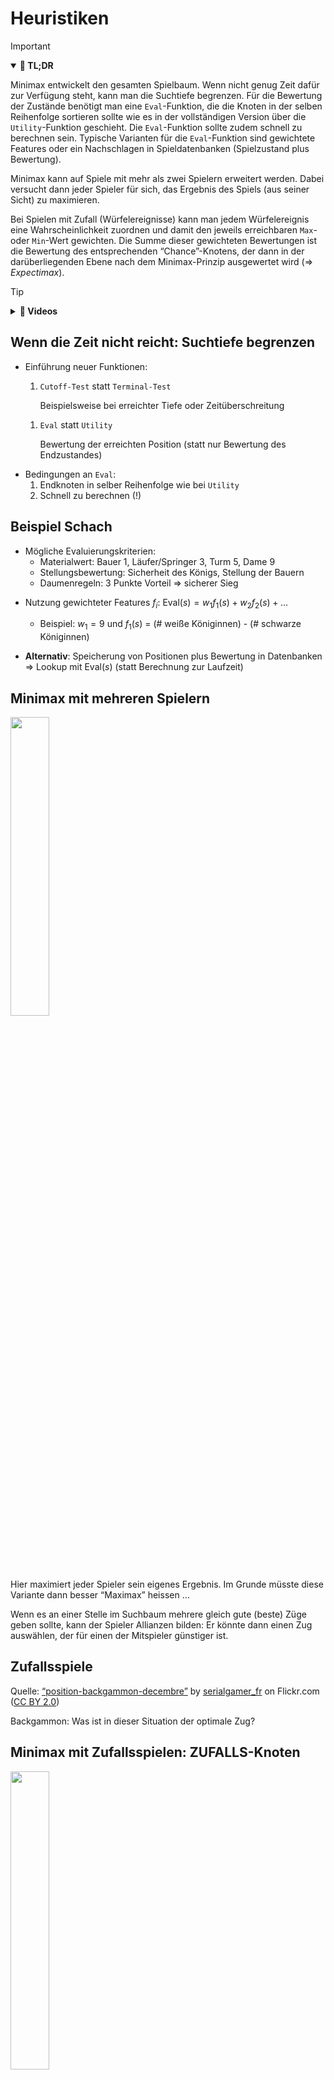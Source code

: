# Heuristiken

> [!IMPORTANT]
>
> <details open>
>
> <summary><strong>🎯 TL;DR</strong></summary>
>
> Minimax entwickelt den gesamten Spielbaum. Wenn nicht genug Zeit dafür
> zur Verfügung steht, kann man die Suchtiefe begrenzen. Für die
> Bewertung der Zustände benötigt man eine `Eval`-Funktion, die die
> Knoten in der selben Reihenfolge sortieren sollte wie es in der
> vollständigen Version über die `Utility`-Funktion geschieht. Die
> `Eval`-Funktion sollte zudem schnell zu berechnen sein. Typische
> Varianten für die `Eval`-Funktion sind gewichtete Features oder ein
> Nachschlagen in Spieldatenbanken (Spielzustand plus Bewertung).
>
> Minimax kann auf Spiele mit mehr als zwei Spielern erweitert werden.
> Dabei versucht dann jeder Spieler für sich, das Ergebnis des Spiels
> (aus seiner Sicht) zu maximieren.
>
> Bei Spielen mit Zufall (Würfelereignisse) kann man jedem
> Würfelereignis eine Wahrscheinlichkeit zuordnen und damit den jeweils
> erreichbaren `Max`- oder `Min`-Wert gewichten. Die Summe dieser
> gewichteten Bewertungen ist die Bewertung des entsprechenden
> “Chance”-Knotens, der dann in der darüberliegenden Ebene nach dem
> Minimax-Prinzip ausgewertet wird (=\> *Expectimax*).
>
> </details>

> [!TIP]
>
> <details>
>
> <summary><strong>🎦 Videos</strong></summary>
>
> - [VL Heuristiken](https://youtu.be/rKqNqYBXuK8)
>
> </details>

## Wenn die Zeit nicht reicht: Suchtiefe begrenzen

- Einführung neuer Funktionen:
  1.  `Cutoff-Test` statt `Terminal-Test`

      Beispielsweise bei erreichter Tiefe oder Zeitüberschreitung

  <!-- -->

  1.  `Eval` statt `Utility`

      Bewertung der erreichten Position (statt nur Bewertung des
      Endzustandes)

<!-- -->

- Bedingungen an `Eval`:
  1.  Endknoten in selber Reihenfolge wie bei `Utility`
  2.  Schnell zu berechnen (!)

## Beispiel Schach

- Mögliche Evaluierungskriterien:
  - Materialwert: Bauer 1, Läufer/Springer 3, Turm 5, Dame 9
  - Stellungsbewertung: Sicherheit des Königs, Stellung der Bauern
  - Daumenregeln: 3 Punkte Vorteil =\> sicherer Sieg

<!-- -->

- Nutzung gewichteter Features $`f_i`$:
  $`\mathop{\text{Eval}}(s) = w_1f_1(s) + w_2f_2(s) + \ldots`$

  - Beispiel: $`w_1 = 9`$ und $`f_1(s)`$ = (# weiße Königinnen) - (#
    schwarze Königinnen)

<!-- -->

- **Alternativ**: Speicherung von Positionen plus Bewertung in
  Datenbanken =\> Lookup mit $`\mathop{\text{Eval}}(s)`$ (statt
  Berechnung zur Laufzeit)

## Minimax mit mehreren Spielern

<img src="images/minimax3.png" width="35%">

Hier maximiert jeder Spieler sein eigenes Ergebnis. Im Grunde müsste
diese Variante dann besser “Maximax” heissen …

Wenn es an einer Stelle im Suchbaum mehrere gleich gute (beste) Züge
geben sollte, kann der Spieler Allianzen bilden: Er könnte dann einen
Zug auswählen, der für einen der Mitspieler günstiger ist.

## Zufallsspiele

Quelle: [“position-backgammon-decembre”](https://www.flickr.com/photos/83436399@N04/11267311625)
by [serialgamer_fr](https://www.flickr.com/photos/83436399@N04) on
Flickr.com ([CC BY
2.0](https://creativecommons.org/licenses/by/2.0/?ref=ccsearch&atype=rich))

Backgammon: Was ist in dieser Situation der optimale Zug?

## Minimax mit Zufallsspielen: ZUFALLS-Knoten

<img src="images/expectimax.png" width="35%">

Zusätzlich zu den MIN- und MAX-Knoten führt man noch Zufalls-Knoten ein,
um das Würfelergebnis repräsentieren zu können. Je möglichem
Würfelergebnis $`i`$ gibt es einen Ausgang, an dem die
Wahrscheinlichkeit $`P(i)`$ dieses Ausgangs annotiert wird.

=\> Für Zufallsknoten **erwarteten** Minimax-Wert (*Expectimax*) nutzen

## Minimax mit Zufall: Expectimax

Expectimax-Wert für Zufallsknoten $`C`$:

``` math
\mathop{\text{Expectimax}}(C) = \sum_i P(i) \mathop{\text{Expectimax}}(s_i)
```

- $`i`$ mögliches Würfelergebnis
- $`P(i)`$ Wahrscheinlichkeit für Würfelergebnis
- $`s_i`$ Nachfolgezustand von $`C`$ gegeben Würfelergebnis $`i`$

Für die normalen Min- und Max-Knoten liefert `Expectimax()` die üblichen
Aufrufe von `Min-Value()` bwz. `Max-Value()`.

Auf
[wikipedia.org/wiki/Expectiminimax](https://en.wikipedia.org/wiki/Expectiminimax)
finden Sie eine Variante mit einem zusätzlichen Tiefenparameter, um bei
einer bestimmten Suchtiefe abbrechen zu können. Dies ist bereits eine
erweiterte Version, wo man beim Abbruch durch das Erreichen der
Suchtiefe statt `Utility()` eine `Eval()`-Funktion braucht. Zusätzlich
kombiniert der dort gezeigte Algorithmus die Funktionen `Expectimax()`,
`Min-Value()` und `Max-Value()` in eine einzige Funktion.

Eine ähnliche geschlossene Darstellung finden Sie im ([Russell und
Norvig 2020, 212](#ref-Russell2020)).

**Hinweis**: Üblicherweise sind die Nachfolger der Zufallsknoten gleich
wahrscheinlich. Dann kann man einfach mit dem Mittelwert der Bewertung
der Nachfolger arbeiten.

## Wrap-Up

- Minimax:
  - Kriterien zur Begrenzung der Suchtiefe, Bewertung `Eval` statt
    `Utility`
  - Erweiterung auf $`>2`$ Spieler
  - Erweiterung auf Spiele mit Zufall: *Expectimax*

## 📖 Zum Nachlesen

- Russell und Norvig ([2020](#ref-Russell2020)): Erweiterungen und
  Heuristiken: Abschnitte 6.2.2, 6.3, 6.5
- Ertel ([2017](#ref-Ertel2017))

> [!NOTE]
>
> <details>
>
> <summary><strong>✅ Lernziele</strong></summary>
>
> - k2: Ich kann die Erweiterung von Minimax für mehr als zwei Spieler
>   erklären
> - k2: Ich kann die Erweiterung von Minimax mit Zufallskomponenten
>   erklären
> - k2: Ich kann die Heuristik erklären: Sortierung der Nachfolger
> - k2: Ich kann erklären, wie die Suchtiefe beschränkt werden kann
>   durch den Übergang zu Bewertungsfunktion
> - k2: Ich kann erklären, wie eine Stellungsbewertung über
>   Spieldatenbanken funktioniert
> - k3: Ich kann den Minimax-Algorithmus implementieren
> - k3: Ich kann Tiefenbeschränkung und Bewertungsfunktion bei Minimax
>   einsetzen
>
> </details>

------------------------------------------------------------------------

> [!NOTE]
>
> <details>
>
> <summary><strong>👀 Quellen</strong></summary>
>
> <div id="refs" class="references csl-bib-body hanging-indent"
> entry-spacing="0">
>
> <div id="ref-Ertel2017" class="csl-entry">
>
> Ertel, W. 2017. *Introduction to Artificial Intelligence*. 2nd
> edition. Springer. <https://doi.org/10.1007/978-3-319-58487-4>.
>
> </div>
>
> <div id="ref-Russell2020" class="csl-entry">
>
> Russell, S., und P. Norvig. 2020. *Artificial Intelligence: A Modern
> Approach*. 4th Edition. Pearson. <http://aima.cs.berkeley.edu>.
>
> </div>
>
> </div>
>
> </details>

------------------------------------------------------------------------

<img src="https://licensebuttons.net/l/by-sa/4.0/88x31.png" width="10%">

Unless otherwise noted, this work is licensed under CC BY-SA 4.0.

**Exceptions:**

- [“position-backgammon-decembre”](https://www.flickr.com/photos/83436399@N04/11267311625)
  by [serialgamer_fr](https://www.flickr.com/photos/83436399@N04) on
  Flickr.com ([CC BY
  2.0](https://creativecommons.org/licenses/by/2.0/?ref=ccsearch&atype=rich))

<blockquote><p><sup><sub><strong>Last modified:</strong> 45a2fe2 (lecture: rework outcomes (Games3), 2025-08-18)<br></sub></sup></p></blockquote>
